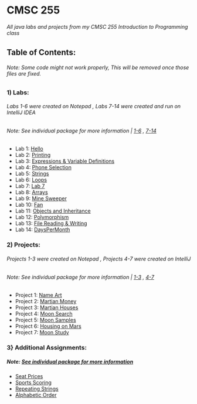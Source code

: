 # CMSC 255
###### All java labs and projects from my CMSC 255 Introduction to Programming class

## Table of Contents:
###### Note: Some code might not work properly, This will be removed once those files are fixed.

### 1) Labs:
###### Labs 1-6 were created on Notepad , Labs 7-14 were created and run on IntelliJ IDEA
###### Note: See individual package for more information | [1-6](https://github.com/Lorelai-anne/CMSC-255_Fall2022/tree/main/CMSC%20255) , [7-14](https://github.com/Lorelai-anne/CMSC-255_Fall2022/tree/main/src/Labs)
- Lab 1: [Hello](https://github.com/Lorelai-anne/CMSC-255_Fall2022/blob/main/CMSC%20255/Lab%2001/Hello.java)
- Lab 2: [Printing](https://github.com/Lorelai-anne/CMSC-255_Fall2022/tree/main/CMSC%20255/Lab%2002)
- Lab 3: [Expressions & Variable Definitions](https://github.com/Lorelai-anne/CMSC-255_Fall2022/tree/main/CMSC%20255/Lab%2003)
- Lab 4: [Phone Selection](https://github.com/Lorelai-anne/CMSC-255_Fall2022/blob/main/CMSC%20255/Lab%2004/PhoneSelection.java)
- Lab 5: [Strings](https://github.com/Lorelai-anne/CMSC-255_Fall2022/tree/main/CMSC%20255/Lab%2005)
- Lab 6: [Loops](https://github.com/Lorelai-anne/CMSC-255_Fall2022/tree/main/CMSC%20255/Lab%2006)
- Lab 7: [Lab 7](https://github.com/Lorelai-anne/CMSC-255_Fall2022/blob/main/src/Labs/Lab7/Lab7.java)
- Lab 8: [Arrays](https://github.com/Lorelai-anne/CMSC-255_Fall2022/blob/main/src/Labs/Lab8/Array.java)
- Lab 9: [Mine Sweeper](https://github.com/Lorelai-anne/CMSC-255_Fall2022/blob/main/src/Labs/Lab9/Lab9.java)
- Lab 10: [Fan](https://github.com/Lorelai-anne/CMSC-255_Fall2022/tree/main/src/Labs/Lab10)
- Lab 11: [Objects and Inheritance](https://github.com/Lorelai-anne/CMSC-255_Fall2022/tree/main/src/Labs/Lab11)
- Lab 12: [Polymorphism](https://github.com/Lorelai-anne/CMSC-255_Fall2022/tree/main/src/Labs/Lab12)
- Lab 13: [File Reading & Writing](https://github.com/Lorelai-anne/CMSC-255_Fall2022/blob/main/src/Labs/Lab13/Lab13.java)
- Lab 14: [DaysPerMonth](https://github.com/Lorelai-anne/CMSC-255_Fall2022/blob/main/src/Labs/Lab14/DaysPerMonth.java)

### 2) Projects:
###### Projects 1-3 were created on Notepad , Projects 4-7 were created on IntelliJ
###### Note: See individual package for more information | [1-3](https://github.com/Lorelai-anne/CMSC-255_Fall2022/tree/main/src/Labs) , [4-7](https://github.com/Lorelai-anne/CMSC-255_Fall2022/tree/main/src/Projects)
- Project 1: [Name Art](https://github.com/Lorelai-anne/CMSC-255_Fall2022/blob/main/CMSC%20255/Project%2001/NameArt.java)
- Project 2: [Martian Money](https://github.com/Lorelai-anne/CMSC-255_Fall2022/blob/main/CMSC%20255/Project%2002/MartianMoney.java)
- Project 3: [Martian Houses](https://github.com/Lorelai-anne/CMSC-255_Fall2022/blob/main/CMSC%20255/Project%2003/MartianHouses.java)
- Project 4: [Moon Search](https://github.com/Lorelai-anne/CMSC-255_Fall2022/blob/main/src/Projects/Project4/MoonSearch.java)
- Project 5: [Moon Samples](https://github.com/Lorelai-anne/CMSC-255_Fall2022/blob/main/src/Projects/Project5/MoonSamples.java)
- Project 6: [Housing on Mars](https://github.com/Lorelai-anne/CMSC-255_Fall2022/tree/main/src/Projects/Project6)
- Project 7: [Moon Study](https://github.com/Lorelai-anne/CMSC-255_Fall2022/blob/main/src/Projects/Project7/MoonStudy.java)

### 3} Additional Assignments:
##### Note: [See individual package for more information](https://github.com/Lorelai-anne/CMSC-255_Fall2022/tree/main/src/Additional%20Assignments)
- [Seat Prices](https://github.com/Lorelai-anne/CMSC-255_Fall2022/blob/main/src/Additional%20Assignments/BonusQuestionSeats.java)
- [Sports Scoring](https://github.com/Lorelai-anne/CMSC-255_Fall2022/blob/main/src/Additional%20Assignments/SportsScoring.java)
- [Repeating Strings](https://github.com/Lorelai-anne/CMSC-255_Fall2022/blob/main/src/Additional%20Assignments/StringRepeat.java)
- [Alphabetic Order](https://github.com/Lorelai-anne/CMSC-255_Fall2022/blob/main/src/Additional%20Assignments/StudentAlphabetical.java)
